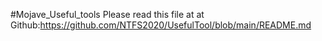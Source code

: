 #Mojave_Useful_tools
Please read this file at at Github:https://github.com/NTFS2020/UsefulTool/blob/main/README.md